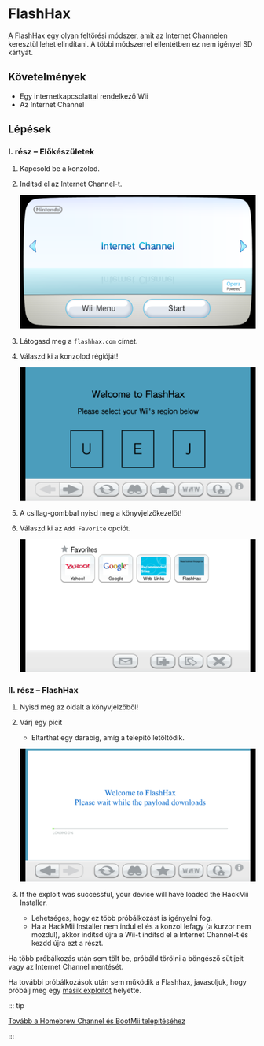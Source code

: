 # FlashHax

A FlashHax egy olyan feltörési módszer, amit az Internet Channelen keresztül lehet elindítani. A többi módszerrel ellentétben ez nem igényel SD kártyát.

## Követelmények

- Egy internetkapcsolattal rendelkező Wii
- Az Internet Channel

## Lépések

### I. rész – Előkészületek

1. Kapcsold be a konzolod.

2. Indítsd el az Internet Channel-t.

    ![](/images/exploits/flashhax/internet-channel-start.png)

3. Látogasd meg a `flashhax.com` címet.

4. Válaszd ki a konzolod régióját!

    ![](/images/exploits/flashhax/select-region.png)

5. A csillag-gombbal nyisd meg a könyvjelzőkezelőt!

6. Válaszd ki az `Add Favorite` opciót.

    ![](/images/exploits/flashhax/bookmark-page.png)

### II. rész – FlashHax

1. Nyisd meg az oldalt a könyvjelzőből!

2. Várj egy picit

    - Eltarthat egy darabig, amíg a telepítő letöltődik.

    ![](/images/exploits/flashhax/wait-for-download.png)

3. If the exploit was successful, your device will have loaded the HackMii Installer.
    - Lehetséges, hogy ez több próbálkozást is igényelni fog.
    - Ha a HackMii Installer nem indul el és a konzol lefagy (a kurzor nem mozdul), akkor indítsd újra a Wii-t indítsd el a Internet Channel-t és kezdd újra ezt a részt.

Ha több próbálkozás után sem tölt be, próbáld törölni a böngésző sütijeit vagy az Internet Channel mentését.

Ha további próbálkozások után sem működik a Flashhax, javasoljuk, hogy próbálj meg egy [másik exploitot](get-started) helyette.

::: tip

[Tovább a Homebrew Channel és BootMii telepítéséhez](hbc)

:::

